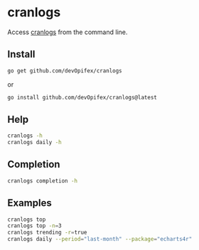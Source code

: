 # cranlogs

Access [cranlogs](https://cranlogs.r-pkg.org/) from the command
line.

## Install

```bash
go get github.com/devOpifex/cranlogs
```

or

```bash
go install github.com/devOpifex/cranlogs@latest
```

## Help

```bash
cranlogs -h
cranlogs daily -h
```

## Completion

```bash
cranlogs completion -h
```

## Examples

```bash
cranlogs top
cranlogs top -n=3
cranlogs trending -r=true
cranlogs daily --period="last-month" --package="echarts4r"
```
